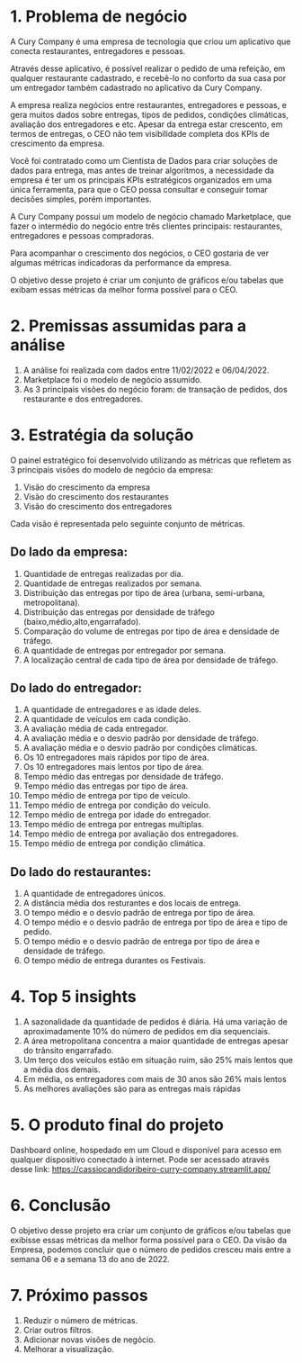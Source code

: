 # 1. Problema de negócio

A Cury Company é uma empresa de tecnologia que criou um aplicativo que conecta restaurantes, entregadores e pessoas.

Através desse aplicativo, é possível realizar o pedido de uma refeição, em qualquer restaurante cadastrado, e recebê-lo no conforto da sua casa por um entregador também cadastrado no aplicativo da Cury Company.

A empresa realiza negócios entre restaurantes, entregadores e pessoas, e gera muitos dados sobre entregas, tipos de pedidos, condições climáticas, avaliação dos entregadores e etc. Apesar da entrega estar crescento, em termos de entregas, o CEO não tem visibilidade completa dos KPIs de crescimento da empresa.

Você foi contratado como um Cientista de Dados para criar soluções de dados para entrega, mas antes de treinar algoritmos, a necessidade da empresa é ter um os principais KPIs estratégicos organizados em uma única ferramenta, para que o CEO possa consultar e conseguir tomar decisões simples, porém importantes.

A Cury Company possui um modelo de negócio chamado Marketplace, que fazer o intermédio do negócio entre três clientes principais: restaurantes, entregadores e pessoas compradoras. 

Para acompanhar o crescimento dos negócios, o CEO gostaria de ver algumas métricas indicadoras da performance da empresa.

O objetivo desse projeto é criar um conjunto de gráficos e/ou tabelas que exibam essas métricas da melhor forma possível para o CEO.

# 2. Premissas assumidas para a análise

1. A análise foi realizada com dados entre 11/02/2022 e 06/04/2022.
2. Marketplace foi o modelo de negócio assumido.
3. As 3 principais visões do negócio foram: de transação de pedidos, dos restaurante e dos entregadores.

# 3. Estratégia da solução

O painel estratégico foi desenvolvido utilizando as métricas que refletem as 3 principais visões do modelo de negócio da empresa:

1. Visão do crescimento da empresa
2. Visão do crescimento dos restaurantes
3. Visão do crescimento dos entregadores

Cada visão é representada pelo seguinte conjunto de métricas.

## Do lado da empresa:

1. Quantidade de entregas realizadas por dia.
2. Quantidade de entregas realizados por semana.
3. Distribuição das entregas por tipo de área (urbana, semi-urbana, metropolitana).
4. Distribuição das entregas por densidade de tráfego (baixo,médio,alto,engarrafado).
5. Comparação do volume de entregas por tipo de área e densidade de tráfego.
6. A quantidade de entregas por entregador por semana.
7. A localização central de cada tipo de área por densidade de tráfego.

## Do lado do entregador:

1. A quantidade de entregadores e as idade deles.
2. A quantidade de veículos em cada condição.
3. A avaliação média de cada entregador.
4. A avaliação média e o desvio padrão por densidade de tráfego.
5. A avaliação média e o desvio padrão por condições climáticas.
6. Os 10 entregadores mais rápidos por tipo de área.
7. Os 10 entregadores mais lentos por tipo de área.
8. Tempo médio das entregas por densidade de tráfego.
9. Tempo médio das entregas por tipo de área.
10. Tempo médio de entrega por tipo de veículo.
11. Tempo médio de entrega por condição do veículo.
12. Tempo médio de entrega por idade do entregador.
13. Tempo médio de entrega por entregas multiplas.
14. Tempo médio de entrega por avaliação dos entregadores.
15. Tempo médio de entrega por condição climática.

## Do lado do restaurantes:

1. A quantidade de entregadores únicos.
2. A distância média dos resturantes e dos locais de entrega.
3. O tempo médio e o desvio padrão de entrega por tipo de área.
4. O tempo médio e o desvio padrão de entrega por tipo de área e tipo de pedido.
5. O tempo médio e o desvio padrão de entrega por tipo de área e densidade de tráfego.
6. O tempo médio de entrega durantes os Festivais.

# 4. Top 5 insights

1. A sazonalidade da quantidade de pedidos é diária. Há uma variação de aproximadamente 10% do número de pedidos em dia sequenciais.
2. A área metropolitana concentra a maior quantidade de entregas apesar do trânsito engarrafado.
3. Um terço dos veículos estão em situação ruim, são 25% mais lentos que a média dos demais.
4. Em média, os entregadores com mais de 30 anos são 26% mais lentos  
5. As melhores avaliações são para as entregas mais rápidas

# 5. O produto final do projeto

Dashboard online, hospedado em um Cloud e disponível para acesso em qualquer dispositivo conectado à internet.
Pode ser acessado através desse link: https://cassiocandidoribeiro-curry-company.streamlit.app/

# 6. Conclusão

O objetivo desse projeto era criar um conjunto de gráficos e/ou tabelas que exibisse essas métricas da melhor forma possível para o CEO.
Da visão da Empresa, podemos concluir que o número de pedidos cresceu mais entre a semana 06 e a semana 13 do ano de 2022.

# 7. Próximo passos
1. Reduzir o número de métricas.
2. Criar outros filtros.
3. Adicionar novas visões de negócio.
4. Melhorar a visualização.

